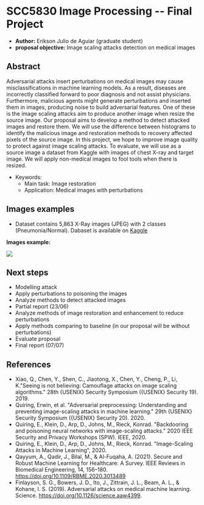 # SCC5830 Image Processing -- Final Project

- **Author:** Erikson Julio de Aguiar (graduate student)
- **proposal objective:** Image scaling attacks detection on medical images

## Abstract

Adversarial attacks insert perturbations on medical images may cause misclassifications in machine learning models. As a result, diseases are incorrectly classified forward to poor diagnosis and not assist physicians. Furthermore, malicious agents might generate perturbations and inserted them in images, producing noise to build adversarial features. One of these is the image scaling attacks aim to produce another image when resize the source image. Our proposal aims to develop a method to detect attacked images and restore them. We will use the difference between histograms to identify the malicious image and restoration methods to recovery affected pixels of the source image. In this project, we hope to improve image quality to protect against image scaling attacks. To evaluate, we will use as a source image a dataset from Kaggle with images of chest X-ray and target image. We will apply non-medical images to fool tools when there is resized.

- Keywords:
  - Main task: Image restoration
  - Application: Medical images with perturbations

## Images examples

- Dataset contains 5,863 X-Ray images (JPEG) with 2 classes (Pneumonia/Normal). Dabaset is available on [Kaggle](https://www.kaggle.com/paultimothymooney/chest-xray-pneumonia)

**Images example:**

![](https://raw.githubusercontent.com/eriksonJAguiar/scc5830_final_project/main/pulmao.png)

## Next steps

- Modelling attack
- Apply perturbations to poisoning the images
- Analyze methods to detect attacked images
- Partial report (23/06)
- Analyze methods of image restoration and enhancement to reduce perturbations
- Apply methods comparing to baseline (in our proposal will be without perturbations)
- Evaluate proposal
- Final report (07/07)

## References

- Xiao, Q., Chen, Y., Shen, C., Jiaotong, X., Chen, Y., Cheng, P., Li, K."Seeing is not believing: Camouflage attacks on image scaling algorithms." 28th {USENIX} Security Symposium ({USENIX} Security 19). 2019.
- Quiring, Erwin, et al. "Adversarial preprocessing: Understanding and preventing image-scaling attacks in machine learning." 29th {USENIX} Security Symposium ({USENIX} Security 20). 2020.
- Quiring, E., Klein, D., Arp, D., Johns, M., Rieck, Konrad. "Backdooring and poisoning neural networks with image-scaling attacks." 2020 IEEE Security and Privacy Workshops (SPW). IEEE, 2020.
- Quiring, E., Klein, D., Arp, D., Johns, M., Rieck, Konrad. "Image-Scaling Attacks in Machine Learning", 2020. 
- Qayyum, A., Qadir, J., Bilal, M., & Al-Fuqaha, A. (2021). Secure and Robust Machine Learning for Healthcare: A Survey. IEEE Reviews in Biomedical Engineering, 14, 156–180. https://doi.org/10.1109/RBME.2020.3013489
- Finlayson, S. G., Bowers, J. D., Ito, J., Zittrain, J. L., Beam, A. L., & Kohane, I. S. (2019). Adversarial attacks on medical machine learning. Science. https://doi.org/10.1126/science.aaw4399.

